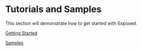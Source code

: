 # Tutorials and Samples

This section will demonstrate how to get started with Exposed.

[Getting Started](Getting-Started.md)

[Samples](Samples.md)
